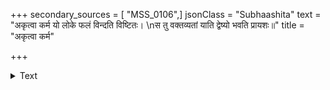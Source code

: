 +++
secondary_sources = [ "MSS_0106",]
jsonClass = "Subhaashita"
text = "अकृत्वा कर्म यो लोके फलं विन्दति विष्टितः।  \nस तु वक्तव्यतां याति द्वेष्यो भवति प्रायशः॥"
title = "अकृत्वा कर्म"

+++

<details><summary>Text</summary>

अकृत्वा कर्म यो लोके फलं विन्दति विष्टितः।  
स तु वक्तव्यतां याति द्वेष्यो भवति प्रायशः॥
</details>

